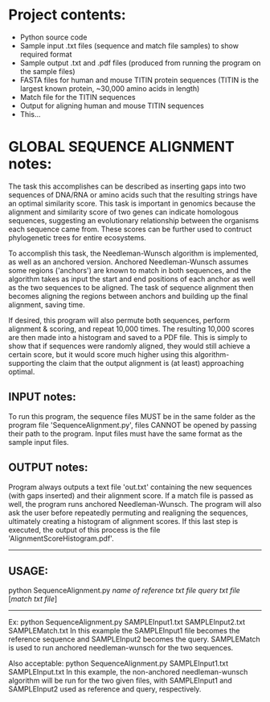 # Project contents:
- Python source code
- Sample input .txt files (sequence and match file samples) to show required format
- Sample output .txt and .pdf files (produced from running the program on the sample files)
- FASTA files for human and mouse TITIN protein sequences (TITIN is the largest known protein, ~30,000 amino acids in length)
- Match file for the TITIN sequences
- Output for aligning human and mouse TITIN sequences
- This...

# GLOBAL SEQUENCE ALIGNMENT notes:
The task this accomplishes can be described as inserting gaps into two sequences of DNA/RNA or amino acids such that the resulting strings have an optimal similarity score. This task is important in genomics because the alignment and similarity score of two genes can indicate homologous sequences, suggesting an evolutionary relationship between the organisms each sequence came from. These scores can be further used to contruct phylogenetic trees for entire ecosystems.

To accomplish this task, the Needleman-Wunsch algorithm is implemented, as well as an anchored version. Anchored Needleman-Wunsch assumes some regions ('anchors') are known to match in both sequences, and the algorithm takes as input the start and end positions of each anchor as well as the two sequences to be aligned. The task of sequence alignment then becomes aligning the regions between anchors and building up the final alignment, saving time.

If desired, this program will also permute both sequences, perform alignment & scoring, and repeat 10,000 times. The resulting 10,000 scores are then made into a histogram and saved to a PDF file. This is simply to show that if sequences were randomly aligned, they would still achieve a certain score, but it would score much higher using this algorithm- supporting the claim that the output alignment is (at least) approaching optimal.

## INPUT notes:
To run this program, the sequence files MUST be in the same folder as the program file 'SequenceAlignment.py', files CANNOT be opened by passing their path to the program. Input files must have the same format as the sample input files.

## OUTPUT notes:
Program always outputs a text file 'out.txt' containing the new sequences (with gaps inserted) and their alignment score. If a match file is passed as well, the program runs anchored Needleman-Wunsch. The program will also ask the user before repeatedly permuting and realigning the sequences, ultimately creating a histogram of alignment scores. If this last step is executed, the output of this process is the file 'AlignmentScoreHistogram.pdf'.

***********************************************************************************************

## USAGE:
python SequenceAlignment.py *name of reference txt file* *query txt file* [*match txt file*]

***********************************************************************************************

Ex: python SequenceAlignment.py SAMPLEInput1.txt SAMPLEInput2.txt SAMPLEMatch.txt
In this example the SAMPLEInput1 file becomes the reference sequence and SAMPLEInput2 becomes the query. SAMPLEMatch is used to run anchored needleman-wunsch for the two sequences.

Also acceptable: python SequenceAlignment.py SAMPLEInput1.txt SAMPLEInput.txt
In this example, the non-anchored needleman-wunsch algorithm will be run for the two given files, with SAMPLEInput1 and SAMPLEInput2 used as reference and query, respectively.
